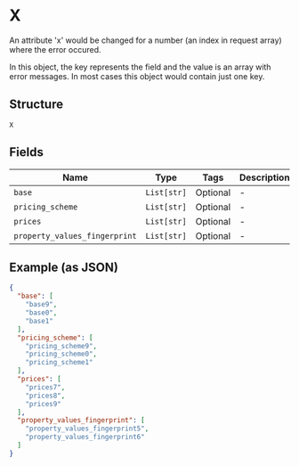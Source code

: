 
# X

An attribute 'x' would be changed for a number (an index in request array) where the error occured.

In this object, the key represents the field and the value is an array with error messages. In most cases this object would contain just one key.

## Structure

`X`

## Fields

| Name | Type | Tags | Description |
|  --- | --- | --- | --- |
| `base` | `List[str]` | Optional | - |
| `pricing_scheme` | `List[str]` | Optional | - |
| `prices` | `List[str]` | Optional | - |
| `property_values_fingerprint` | `List[str]` | Optional | - |

## Example (as JSON)

```json
{
  "base": [
    "base9",
    "base0",
    "base1"
  ],
  "pricing_scheme": [
    "pricing_scheme9",
    "pricing_scheme0",
    "pricing_scheme1"
  ],
  "prices": [
    "prices7",
    "prices8",
    "prices9"
  ],
  "property_values_fingerprint": [
    "property_values_fingerprint5",
    "property_values_fingerprint6"
  ]
}
```

